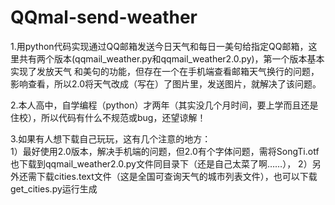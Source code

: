 # QQmal-send-weather

1.用python代码实现通过QQ邮箱发送今日天气和每日一美句给指定QQ邮箱，这里共有两个版本(qqmail_weather.py和qqmail_weather2.0.py)，第一个版本基本实现了发放天气
和美句的功能，但存在一个在手机端查看邮箱天气换行的问题，影响查看，所以2.0将天气改成（写在）了图片里，发送图片，就解决了该问题。

2.本人高中，自学编程（python）才两年（其实没几个月时间，要上学而且还是住校），所以代码有什么不规范或bug，还望谅解！

3.如果有人想下载自己玩玩，这有几个注意的地方：                                                                                                           
    1）最好使用2.0版本，解决手机端的问题，但2.0有个字体问题，需将SongTi.otf也下载到qqmail_weather2.0.py文件同目录下（还是自己太菜了啊……）， 
    2）另外还需下载cities.text文件（这是全国可查询天气的城市列表文件），也可以下载get_cities.py运行生成
